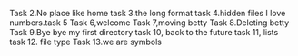 Task 2.No place like home
task 3.the long format
task 4.hidden files
I love numbers.task 5
Task 6,welcome
Task 7,moving betty
Task 8.Deleting betty
Task 9.Bye bye my first directory
task 10, back to the future
task 11, lists
task 12. file type
Task 13.we are symbols
